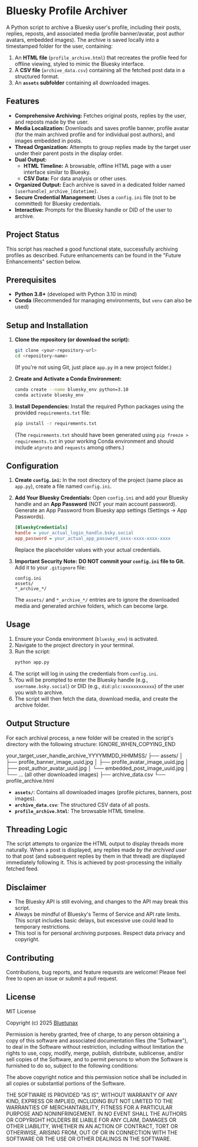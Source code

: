 # Bluesky Profile Archiver

A Python script to archive a Bluesky user's profile, including their posts, replies, reposts, and associated media (profile banner/avatar, post author avatars, embedded images). The archive is saved locally into a timestamped folder for the user, containing:

1.  An **HTML file** (`profile_archive.html`) that recreates the profile feed for offline viewing, styled to mimic the Bluesky interface.
2.  A **CSV file** (`archive_data.csv`) containing all the fetched post data in a structured format.
3.  An **`assets` subfolder** containing all downloaded images.

## Features

*   **Comprehensive Archiving:** Fetches original posts, replies by the user, and reposts made by the user.
*   **Media Localization:** Downloads and saves profile banner, profile avatar (for the main archived profile and for individual post authors), and images embedded in posts.
*   **Thread Organization:** Attempts to group replies made by the target user under their parent posts in the display order.
*   **Dual Output:**
    *   **HTML Timeline:** A browsable, offline HTML page with a user interface similar to Bluesky.
    *   **CSV Data:** For data analysis or other uses.
*   **Organized Output:** Each archive is saved in a dedicated folder named `[userhandle]_archive_[datetime]`.
*   **Secure Credential Management:** Uses a `config.ini` file (not to be committed) for Bluesky credentials.
*   **Interactive:** Prompts for the Bluesky handle or DID of the user to archive.

## Project Status

This script has reached a good functional state, successfully archiving profiles as described. Future enhancements can be found in the "Future Enhancements" section below.

## Prerequisites

*   **Python 3.8+** (developed with Python 3.10 in mind)
*   **Conda** (Recommended for managing environments, but `venv` can also be used)

## Setup and Installation

1.  **Clone the repository (or download the script):**
    ```bash
    git clone <your-repository-url>
    cd <repository-name>
    ```
    (If you're not using Git, just place `app.py` in a new project folder.)

2.  **Create and Activate a Conda Environment:**
    ```bash
    conda create --name bluesky_env python=3.10
    conda activate bluesky_env
    ```

3.  **Install Dependencies:**
    Install the required Python packages using the provided `requirements.txt` file:
    ```bash
    pip install -r requirements.txt
    ```
    (The `requirements.txt` should have been generated using `pip freeze > requirements.txt` in your working Conda environment and should include `atproto` and `requests` among others.)

## Configuration

1.  **Create `config.ini`:**
    In the root directory of the project (same place as `app.py`), create a file named `config.ini`.

2.  **Add Your Bluesky Credentials:**
    Open `config.ini` and add your Bluesky handle and an **App Password** (NOT your main account password). Generate an App Password from Bluesky app settings (Settings -> App Passwords).
    ```ini
    [BlueskyCredentials]
    handle = your_actual_login_handle.bsky.social
    app_password = your_actual_app_password_xxxx-xxxx-xxxx-xxxx
    ```
    Replace the placeholder values with your actual credentials.

3.  **Important Security Note:**
    **DO NOT commit your `config.ini` file to Git.** Add it to your `.gitignore` file:
    ```
    config.ini
    assets/
    *_archive_*/
    ```
    The `assets/` and `*_archive_*/` entries are to ignore the downloaded media and generated archive folders, which can become large.

## Usage

1.  Ensure your Conda environment (`bluesky_env`) is activated.
2.  Navigate to the project directory in your terminal.
3.  Run the script:
    ```bash
    python app.py
    ```
4.  The script will log in using the credentials from `config.ini`.
5.  You will be prompted to enter the Bluesky handle (e.g., `username.bsky.social`) or DID (e.g., `did:plc:xxxxxxxxxxxx`) of the user you wish to archive.
6.  The script will then fetch the data, download media, and create the archive folder.

## Output Structure

For each archival process, a new folder will be created in the script's directory with the following structure:
IGNORE_WHEN_COPYING_END

your_target_user_handle_archive_YYYYMMDD_HHMMSS/
├── assets/
│ ├── profile_banner_image_uuid.jpg
│ ├── profile_avatar_image_uuid.jpg
│ ├── post_author_avatar_uuid.jpg
│ └── embedded_post_image_uuid.jpg
│ └── ... (all other downloaded images)
├── archive_data.csv
└── profile_archive.html


*   **`assets/`**: Contains all downloaded images (profile pictures, banners, post images).
*   **`archive_data.csv`**: The structured CSV data of all posts.
*   **`profile_archive.html`**: The browsable HTML timeline.

## Threading Logic

The script attempts to organize the HTML output to display threads more naturally. When a post is displayed, any replies made *by the archived user* to that post (and subsequent replies by them in that thread) are displayed immediately following it. This is achieved by post-processing the initially fetched feed.

## Disclaimer

*   The Bluesky API is still evolving, and changes to the API may break this script.
*   Always be mindful of Bluesky's Terms of Service and API rate limits. This script includes basic delays, but excessive use could lead to temporary restrictions.
*   This tool is for personal archiving purposes. Respect data privacy and copyright.

## Contributing

Contributions, bug reports, and feature requests are welcome! Please feel free to open an issue or submit a pull request.

## License
MIT License

Copyright (c) 2025 [Bluetunax](https://github.com/bluetunax/)

Permission is hereby granted, free of charge, to any person obtaining a copy
of this software and associated documentation files (the "Software"), to deal
in the Software without restriction, including without limitation the rights
to use, copy, modify, merge, publish, distribute, sublicense, and/or sell
copies of the Software, and to permit persons to whom the Software is
furnished to do so, subject to the following conditions:

The above copyright notice and this permission notice shall be included in all
copies or substantial portions of the Software.

THE SOFTWARE IS PROVIDED "AS IS", WITHOUT WARRANTY OF ANY KIND, EXPRESS OR
IMPLIED, INCLUDING BUT NOT LIMITED TO THE WARRANTIES OF MERCHANTABILITY,
FITNESS FOR A PARTICULAR PURPOSE AND NONINFRINGEMENT. IN NO EVENT SHALL THE
AUTHORS OR COPYRIGHT HOLDERS BE LIABLE FOR ANY CLAIM, DAMAGES OR OTHER
LIABILITY, WHETHER IN AN ACTION OF CONTRACT, TORT OR OTHERWISE, ARISING FROM,
OUT OF OR IN CONNECTION WITH THE SOFTWARE OR THE USE OR OTHER DEALINGS IN THE
SOFTWARE.
